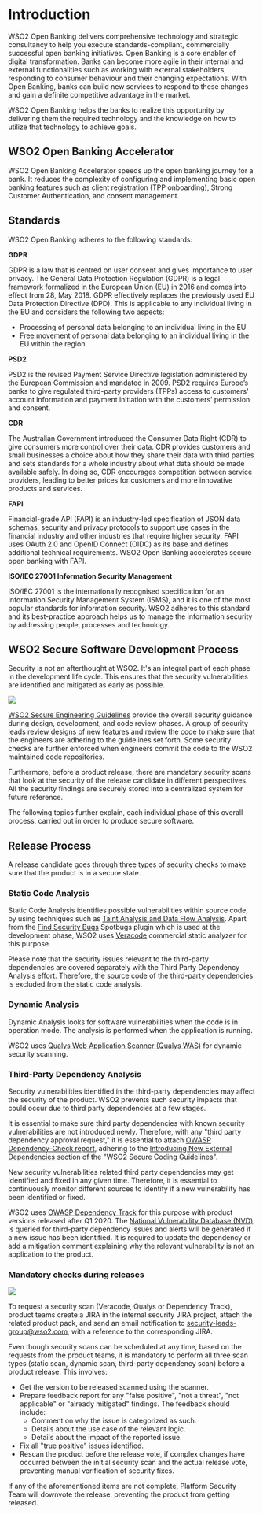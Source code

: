 # Introduction
WSO2 Open Banking delivers comprehensive technology and strategic consultancy to help you execute standards-compliant, 
commercially successful open banking initiatives. Open Banking is a core enabler of digital transformation. Banks can 
become more agile in their internal and external functionalities such as working with external stakeholders, responding 
to consumer behaviour and their changing expectations. With Open Banking, banks can build new services to respond to 
these changes and gain a definite competitive advantage in the market. 

WSO2 Open Banking helps the banks to realize this opportunity by delivering them the required technology and the 
knowledge on how to utilize that technology to achieve goals. 

## WSO2 Open Banking Accelerator 

WSO2 Open Banking Accelerator speeds up the open banking journey for a bank. It reduces the complexity of configuring 
and implementing basic open banking features such as client registration (TPP onboarding), Strong Customer 
Authentication, and consent management.

## Standards

WSO2 Open Banking adheres to the following standards:

**GDPR**

GDPR is a law that is centred on user consent and gives importance to user privacy. The General Data 
Protection Regulation (GDPR) is a legal framework formalized in the European Union (EU) in 2016 and comes into 
effect from 28, May 2018. GDPR effectively replaces the previously used EU Data Protection Directive (DPD). 
This is applicable to any individual living in the EU and considers the following two aspects:

  * Processing of personal data belonging to an individual living in the EU
  * Free movement of personal data belonging to an individual living in the EU within the region

**PSD2**

PSD2 is the revised Payment Service Directive legislation administered by the European Commission and mandated in 2009. 
PSD2 requires Europe’s banks to give regulated third-party providers (TPPs) access to customers’ account information 
and payment initiation with the customers’ permission and consent.

**CDR**

The Australian Government introduced the Consumer Data Right (CDR) to give consumers more control over their data. 
CDR provides customers and small businesses a choice about how they share their data with third parties and sets 
standards for a whole industry about what data should be made available safely. In doing so, CDR encourages competition 
between service providers, leading to better prices for customers and more innovative products and services.

**FAPI**

Financial-grade API (FAPI) is an industry-led specification of JSON data schemas, security and privacy protocols to 
support use cases in the financial industry and other industries that require higher security. FAPI uses OAuth 2.0 and 
OpenID Connect (OIDC) as its base and defines additional technical requirements. WSO2 Open Banking accelerates secure 
open banking with FAPI.

**ISO/IEC 27001 Information Security Management**

ISO/IEC 27001 is the internationally recognised specification for an Information Security Management System (ISMS), 
and it is one of the most popular standards for information security. WSO2 adheres to this standard and its 
best-practice approach helps us to manage the information security by addressing people, processes and technology.

## WSO2 Secure Software Development Process

Security is not an afterthought at WSO2. It's an integral part of each phase in the development life cycle. This 
ensures that the security vulnerabilities are identified and mitigated as early as possible.

![](../assets/img/about/introduction/secure-software-development-process.png)

[WSO2 Secure Engineering Guidelines](https://wso2.com/technical-reports/wso2-secure-engineering-guidelines) provide the 
overall security guidance during design, development, and code review phases. A group of security leads review designs 
of new features and review the code to make sure that the engineers are adhering to the guidelines set forth. 
Some security checks are further enforced when engineers commit the code to the WSO2 maintained code repositories. 

Furthermore, before a product release, there are mandatory security scans that look at the security of the release 
candidate in different perspectives. All the security findings are securely stored into a centralized system for future 
reference. 

The following topics further explain, each individual phase of this overall process, carried out in order to produce secure 
software.

## Release Process

A release candidate goes through three types of security checks to make sure that the product is in a secure state.

### Static Code Analysis

Static Code Analysis identifies possible vulnerabilities within source code, by using techniques such as [Taint Analysis 
and Data Flow Analysis](https://www.owasp.org/index.php/Static_Code_Analysis). Apart from the 
[Find Security Bugs](https://find-sec-bugs.github.io/) 
Spotbugs plugin which is used at the development phase, WSO2 uses 
[Veracode](https://www.veracode.com/products/binary-static-analysis-sast) commercial static analyzer for this purpose.

Please note that the security issues relevant to the third-party dependencies are covered separately with the 
Third Party Dependency Analysis effort. Therefore, the source code of the third-party dependencies is excluded from the 
static code analysis.

### Dynamic Analysis 

Dynamic Analysis looks for software vulnerabilities when the code is in operation mode. The analysis is performed when 
the application is running.

WSO2 uses [Qualys Web Application Scanner (Qualys WAS)](https://www.qualys.com/apps/web-app-scanning/) for dynamic 
security scanning.

### Third-Party Dependency Analysis

Security vulnerabilities identified in the third-party dependencies may affect the security of the product. 
WSO2 prevents such security impacts that could occur due to third party dependencies at a few stages.  

It is essential to make sure third party dependencies with known security vulnerabilities are not introduced newly. 
Therefore, with any "third party dependency approval request," it is essential to attach 
[OWASP Dependency-Check report](https://www.owasp.org/index.php/OWASP_Dependency_Check), 
adhering to the 
[Introducing New External Dependencies](https://wso2.com/technical-reports/wso2-secure-engineering-guidelines#A291) 
section of the "WSO2 Secure Coding Guidelines". 

New security vulnerabilities related third party dependencies may get identified and fixed in any given time. 
Therefore, it is essential to continuously monitor different sources to identify if a new vulnerability has been 
identified or fixed. 

WSO2 uses [OWASP Dependency Track](https://www.owasp.org/index.php/OWASP_Dependency_Track_Project) for this purpose 
with product versions released after Q1 2020. The [National Vulnerability Database (NVD)](https://nvd.nist.gov/vuln) 
is queried for third-party dependency issues and alerts will be generated if a new issue has been identified. It is 
required to update the dependency or add a mitigation comment explaining why the relevant 
vulnerability is not an application to the product.

### Mandatory checks during releases

![](../assets/img/about/introduction/release-process-security-checks.png)

To request a security scan (Veracode, Qualys or Dependency Track), product teams create a JIRA in the internal 
security JIRA project, attach the related product pack, and send an email notification to 
<security-leads-group@wso2.com>, with a reference to the corresponding JIRA. 

Even though security scans can be scheduled at any time, based on the requests from the product teams, it is mandatory 
to perform all three scan types (static scan, dynamic scan, third-party dependency scan) before a product release. 
This involves:

   * Get the version to be released scanned using the scanner. 
   * Prepare feedback report for any "false positive", "not a threat", "not applicable" or "already mitigated" 
    findings. The feedback should include:
     * Comment on why the issue is categorized as such.
     * Details about the use case of the relevant logic.
     * Details about the impact of the reported issue. 
   * Fix all "true positive" issues identified.
   * Rescan the product before the release vote, if complex changes have occurred between the initial security 
    scan and the actual release vote, preventing manual verification of security fixes.
    
If any of the aforementioned items are not complete, Platform Security Team will downvote the release, preventing the 
product from getting released.
